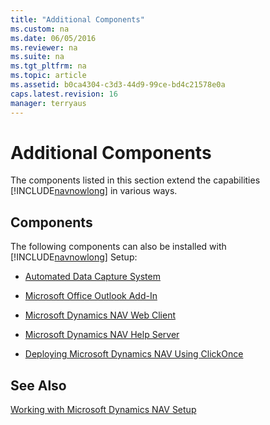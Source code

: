 ```yaml
---
title: "Additional Components"
ms.custom: na
ms.date: 06/05/2016
ms.reviewer: na
ms.suite: na
ms.tgt_pltfrm: na
ms.topic: article
ms.assetid: b0ca4304-c3d3-44d9-99ce-bd4c21578e0a
caps.latest.revision: 16
manager: terryaus
---
```

# Additional Components
The components listed in this section extend the capabilities [!INCLUDE[navnowlong](../dynamics-nav/includes/navnowlong_md.md)] in various ways.  
  
## Components  
 The following components can also be installed with [!INCLUDE[navnowlong](../dynamics-nav/includes/navnowlong_md.md)] Setup:  
  
-   [Automated Data Capture System](../dynamics-nav/Automated-Data-Capture-System.md)  
  
-   [Microsoft Office Outlook Add\-In](../dynamics-nav/Microsoft-Office-Outlook-Add-In.md)  
  
-   [Microsoft Dynamics NAV Web Client](../dynamics-nav/Microsoft-Dynamics-NAV-Web-Client.md)  
  
-   [Microsoft Dynamics NAV Help Server](../dynamics-nav/Microsoft-Dynamics-NAV-Help-Server.md)  
  
-   [Deploying Microsoft Dynamics NAV Using ClickOnce](../dynamics-nav/Deploying-Microsoft-Dynamics-NAV-Using-ClickOnce.md)  
  
## See Also  
 [Working with Microsoft Dynamics NAV Setup](../dynamics-nav/Working-with-Microsoft-Dynamics-NAV-Setup.md)